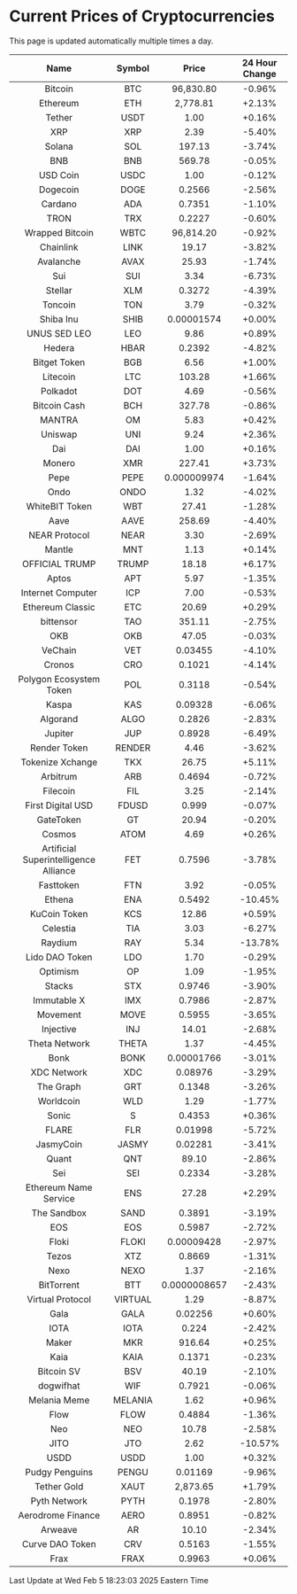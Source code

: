 # Current Prices of Cryptocurrencies
This page is updated automatically multiple times a day.

| Name | Symbol | Price | 24 Hour Change |
| :---: |:---:| :---: | :---: |
| Bitcoin | BTC | 96,830.80 | -0.96% |
| Ethereum | ETH | 2,778.81 | +2.13% |
| Tether | USDT | 1.00 | +0.16% |
| XRP | XRP | 2.39 | -5.40% |
| Solana | SOL | 197.13 | -3.74% |
| BNB | BNB | 569.78 | -0.05% |
| USD Coin | USDC | 1.00 | -0.12% |
| Dogecoin | DOGE | 0.2566 | -2.56% |
| Cardano | ADA | 0.7351 | -1.10% |
| TRON | TRX | 0.2227 | -0.60% |
| Wrapped Bitcoin | WBTC | 96,814.20 | -0.92% |
| Chainlink | LINK | 19.17 | -3.82% |
| Avalanche | AVAX | 25.93 | -1.74% |
| Sui | SUI | 3.34 | -6.73% |
| Stellar | XLM | 0.3272 | -4.39% |
| Toncoin | TON | 3.79 | -0.32% |
| Shiba Inu | SHIB | 0.00001574 | +0.00% |
| UNUS SED LEO | LEO | 9.86 | +0.89% |
| Hedera | HBAR | 0.2392 | -4.82% |
| Bitget Token | BGB | 6.56 | +1.00% |
| Litecoin | LTC | 103.28 | +1.66% |
| Polkadot | DOT | 4.69 | -0.56% |
| Bitcoin Cash | BCH | 327.78 | -0.86% |
| MANTRA | OM | 5.83 | +0.42% |
| Uniswap | UNI | 9.24 | +2.36% |
| Dai | DAI | 1.00 | +0.16% |
| Monero | XMR | 227.41 | +3.73% |
| Pepe | PEPE | 0.000009974 | -1.64% |
| Ondo | ONDO | 1.32 | -4.02% |
| WhiteBIT Token | WBT | 27.41 | -1.28% |
| Aave | AAVE | 258.69 | -4.40% |
| NEAR Protocol | NEAR | 3.30 | -2.69% |
| Mantle | MNT | 1.13 | +0.14% |
| OFFICIAL TRUMP | TRUMP | 18.18 | +6.17% |
| Aptos | APT | 5.97 | -1.35% |
| Internet Computer | ICP | 7.00 | -0.53% |
| Ethereum Classic | ETC | 20.69 | +0.29% |
| bittensor | TAO | 351.11 | -2.75% |
| OKB | OKB | 47.05 | -0.03% |
| VeChain | VET | 0.03455 | -4.10% |
| Cronos | CRO | 0.1021 | -4.14% |
| Polygon Ecosystem Token | POL | 0.3118 | -0.54% |
| Kaspa | KAS | 0.09328 | -6.06% |
| Algorand | ALGO | 0.2826 | -2.83% |
| Jupiter | JUP | 0.8928 | -6.49% |
| Render Token | RENDER | 4.46 | -3.62% |
| Tokenize Xchange | TKX | 26.75 | +5.11% |
| Arbitrum | ARB | 0.4694 | -0.72% |
| Filecoin | FIL | 3.25 | -2.14% |
| First Digital USD | FDUSD | 0.999 | -0.07% |
| GateToken | GT | 20.94 | -0.20% |
| Cosmos | ATOM | 4.69 | +0.26% |
| Artificial Superintelligence Alliance | FET | 0.7596 | -3.78% |
| Fasttoken | FTN | 3.92 | -0.05% |
| Ethena | ENA | 0.5492 | -10.45% |
| KuCoin Token | KCS | 12.86 | +0.59% |
| Celestia | TIA | 3.03 | -6.27% |
| Raydium | RAY | 5.34 | -13.78% |
| Lido DAO Token | LDO | 1.70 | -0.29% |
| Optimism | OP | 1.09 | -1.95% |
| Stacks | STX | 0.9746 | -3.90% |
| Immutable X | IMX | 0.7986 | -2.87% |
| Movement | MOVE | 0.5955 | -3.65% |
| Injective | INJ | 14.01 | -2.68% |
| Theta Network | THETA | 1.37 | -4.45% |
| Bonk | BONK | 0.00001766 | -3.01% |
| XDC Network | XDC | 0.08976 | -3.29% |
| The Graph | GRT | 0.1348 | -3.26% |
| Worldcoin | WLD | 1.29 | -1.77% |
| Sonic | S | 0.4353 | +0.36% |
| FLARE | FLR | 0.01998 | -5.72% |
| JasmyCoin | JASMY | 0.02281 | -3.41% |
| Quant | QNT | 89.10 | -2.86% |
| Sei | SEI | 0.2334 | -3.28% |
| Ethereum Name Service | ENS | 27.28 | +2.29% |
| The Sandbox | SAND | 0.3891 | -3.19% |
| EOS | EOS | 0.5987 | -2.72% |
| Floki | FLOKI | 0.00009428 | -2.97% |
| Tezos | XTZ | 0.8669 | -1.31% |
| Nexo | NEXO | 1.37 | -2.16% |
| BitTorrent | BTT | 0.0000008657 | -2.43% |
| Virtual Protocol | VIRTUAL | 1.29 | -8.87% |
| Gala | GALA | 0.02256 | +0.60% |
| IOTA | IOTA | 0.224 | -2.42% |
| Maker | MKR | 916.64 | +0.25% |
| Kaia | KAIA | 0.1371 | -0.23% |
| Bitcoin SV | BSV | 40.19 | -2.10% |
| dogwifhat | WIF | 0.7921 | -0.06% |
| Melania Meme | MELANIA | 1.62 | +0.96% |
| Flow | FLOW | 0.4884 | -1.36% |
| Neo | NEO | 10.78 | -2.58% |
| JITO | JTO | 2.62 | -10.57% |
| USDD | USDD | 1.00 | +0.32% |
| Pudgy Penguins | PENGU | 0.01169 | -9.96% |
| Tether Gold | XAUT | 2,873.65 | +1.79% |
| Pyth Network | PYTH | 0.1978 | -2.80% |
| Aerodrome Finance | AERO | 0.8951 | -0.82% |
| Arweave | AR | 10.10 | -2.34% |
| Curve DAO Token | CRV | 0.5163 | -1.55% |
| Frax | FRAX | 0.9963 | +0.06% |

Last Update at Wed Feb  5 18:23:03 2025 Eastern Time
